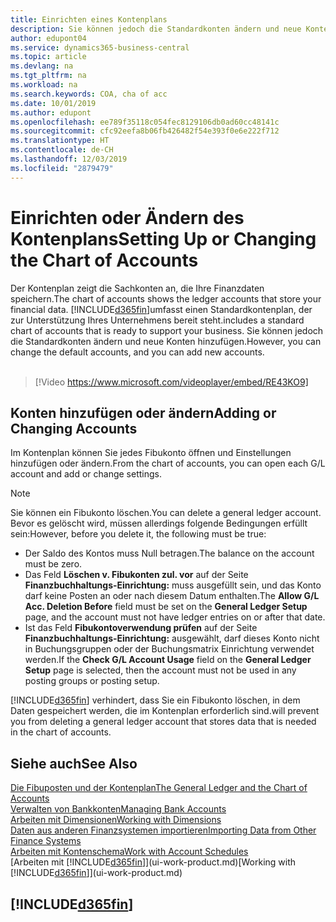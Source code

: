 ```yaml
---
title: Einrichten eines Kontenplans
description: Sie können jedoch die Standardkonten ändern und neue Konten hinzufügen.
author: edupont04
ms.service: dynamics365-business-central
ms.topic: article
ms.devlang: na
ms.tgt_pltfrm: na
ms.workload: na
ms.search.keywords: COA, cha of acc
ms.date: 10/01/2019
ms.author: edupont
ms.openlocfilehash: ee789f35118c054fec8129106db0ad60cc48141c
ms.sourcegitcommit: cfc92eefa8b06fb426482f54e393f0e6e222f712
ms.translationtype: HT
ms.contentlocale: de-CH
ms.lasthandoff: 12/03/2019
ms.locfileid: "2879479"
---
```

# <a name="setting-up-or-changing-the-chart-of-accounts"></a><span data-ttu-id="5d152-103">Einrichten oder Ändern des Kontenplans</span><span class="sxs-lookup"><span data-stu-id="5d152-103">Setting Up or Changing the Chart of Accounts</span></span>
<span data-ttu-id="5d152-104">Der Kontenplan zeigt die Sachkonten an, die Ihre Finanzdaten speichern.</span><span class="sxs-lookup"><span data-stu-id="5d152-104">The chart of accounts shows the ledger accounts that store your financial data.</span></span> [!INCLUDE[d365fin](includes/d365fin_md.md)]<span data-ttu-id="5d152-105">umfasst einen Standardkontenplan, der zur Unterstützung Ihres Unternehmens bereit steht.</span><span class="sxs-lookup"><span data-stu-id="5d152-105">includes a standard chart of accounts that is ready to support your business.</span></span>
<span data-ttu-id="5d152-106">Sie können jedoch die Standardkonten ändern und neue Konten hinzufügen.</span><span class="sxs-lookup"><span data-stu-id="5d152-106">However, you can change the default accounts, and you can add new accounts.</span></span> 
<br><br>  

> [!Video https://www.microsoft.com/videoplayer/embed/RE43KO9]


## <a name="adding-or-changing-accounts"></a><span data-ttu-id="5d152-107">Konten hinzufügen oder ändern</span><span class="sxs-lookup"><span data-stu-id="5d152-107">Adding or Changing Accounts</span></span>
<span data-ttu-id="5d152-108">Im Kontenplan können Sie jedes Fibukonto öffnen und Einstellungen hinzufügen oder ändern.</span><span class="sxs-lookup"><span data-stu-id="5d152-108">From the chart of accounts, you can open each G/L account and add or change settings.</span></span>

> [!NOTE]  
>   <span data-ttu-id="5d152-109">Sie können ein Fibukonto löschen.</span><span class="sxs-lookup"><span data-stu-id="5d152-109">You can delete a general ledger account.</span></span> <span data-ttu-id="5d152-110">Bevor es gelöscht wird, müssen allerdings folgende Bedingungen erfüllt sein:</span><span class="sxs-lookup"><span data-stu-id="5d152-110">However, before you delete it, the following must be true:</span></span>  
>  
>   * <span data-ttu-id="5d152-111">Der Saldo des Kontos muss Null betragen.</span><span class="sxs-lookup"><span data-stu-id="5d152-111">The balance on the account must be zero.</span></span>  
>   * <span data-ttu-id="5d152-112">Das Feld **Löschen v. Fibukonten zul. vor** auf der Seite **Finanzbuchhaltungs-Einrichtung:** muss ausgefüllt sein, und das Konto darf keine Posten an oder nach diesem Datum enthalten.</span><span class="sxs-lookup"><span data-stu-id="5d152-112">The **Allow G/L Acc. Deletion Before** field must be set on the **General Ledger Setup** page, and the account must not have ledger entries on or after that date.</span></span>  
>   * <span data-ttu-id="5d152-113">Ist das Feld **Fibukontoverwendung prüfen** auf der Seite **Finanzbuchhaltungs-Einrichtung:** ausgewählt, darf dieses Konto nicht in Buchungsgruppen oder der Buchungsmatrix Einrichtung verwendet werden.</span><span class="sxs-lookup"><span data-stu-id="5d152-113">If the **Check G/L Account Usage** field on the **General Ledger Setup** page is selected, then the account must not be used in any posting groups or posting setup.</span></span>  

[!INCLUDE[d365fin](includes/d365fin_md.md)] <span data-ttu-id="5d152-114">verhindert, dass Sie ein Fibukonto löschen, in dem Daten gespeichert werden, die im Kontenplan erforderlich sind.</span><span class="sxs-lookup"><span data-stu-id="5d152-114">will prevent you from deleting a general ledger account that stores data that is needed in the chart of accounts.</span></span>  

## <a name="see-also"></a><span data-ttu-id="5d152-115">Siehe auch</span><span class="sxs-lookup"><span data-stu-id="5d152-115">See Also</span></span>
[<span data-ttu-id="5d152-116">Die Fibuposten und der Kontenplan</span><span class="sxs-lookup"><span data-stu-id="5d152-116">The General Ledger and the Chart of Accounts</span></span>](finance-general-ledger.md)  
[<span data-ttu-id="5d152-117">Verwalten von Bankkonten</span><span class="sxs-lookup"><span data-stu-id="5d152-117">Managing Bank Accounts</span></span>](bank-manage-bank-accounts.md)  
[<span data-ttu-id="5d152-118">Arbeiten mit Dimensionen</span><span class="sxs-lookup"><span data-stu-id="5d152-118">Working with Dimensions</span></span>](finance-dimensions.md)  
[<span data-ttu-id="5d152-119">Daten aus anderen Finanzsystemen importieren</span><span class="sxs-lookup"><span data-stu-id="5d152-119">Importing Data from Other Finance Systems</span></span>](across-import-data-configuration-packages.md)  
[<span data-ttu-id="5d152-120">Arbeiten mit Kontenschema</span><span class="sxs-lookup"><span data-stu-id="5d152-120">Work with Account Schedules</span></span>](bi-how-work-account-schedule.md)  
<span data-ttu-id="5d152-121">[Arbeiten mit [!INCLUDE[d365fin](includes/d365fin_md.md)]](ui-work-product.md)</span><span class="sxs-lookup"><span data-stu-id="5d152-121">[Working with [!INCLUDE[d365fin](includes/d365fin_md.md)]](ui-work-product.md)</span></span>  

## [!INCLUDE[d365fin](includes/free_trial_md.md)]
